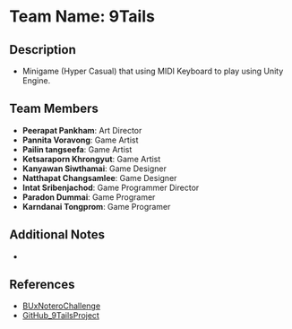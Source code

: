 # **Team Name**: 9Tails

## **Description**
- Minigame (Hyper Casual) that using MIDI Keyboard to play using Unity Engine.

## **Team Members**
- **Peerapat Pankham**: Art Director
- **Pannita Voravong**: Game Artist
- **Pailin tangseefa**: Game Artist
- **Ketsaraporn Khrongyut**: Game Artist
- **Kanyawan Siwthamai**: Game Designer
- **Natthapat Changsamlee**: Game Designer
- **Intat Sribenjachod**: Game Programmer Director
- **Paradon Dummai**: Game Programer
- **Karndanai Tongprom**: Game Programer

## **Additional Notes**
- 

## **References**
- [BUxNoteroChallenge](https://github.com/notero-edtech/BUxNoteroChallenge)
- [GitHub_9TailsProject](https://github.com/BelfeZ/9Tails)
